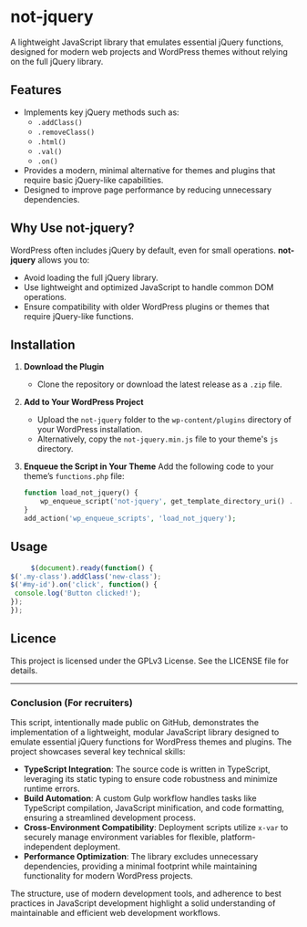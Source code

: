 # not-jquery

A lightweight JavaScript library that emulates essential jQuery functions, designed for modern web projects and
WordPress themes without relying on the full jQuery library.

## Features

- Implements key jQuery methods such as:
    - `.addClass()`
    - `.removeClass()`
    - `.html()`
    - `.val()`
    - `.on()`
- Provides a modern, minimal alternative for themes and plugins that require basic jQuery-like capabilities.
- Designed to improve page performance by reducing unnecessary dependencies.

## Why Use not-jquery?

WordPress often includes jQuery by default, even for small operations. **not-jquery** allows you to:

- Avoid loading the full jQuery library.
- Use lightweight and optimized JavaScript to handle common DOM operations.
- Ensure compatibility with older WordPress plugins or themes that require jQuery-like functions.

## Installation

1. **Download the Plugin**
    - Clone the repository or download the latest release as a `.zip` file.

2. **Add to Your WordPress Project**
    - Upload the `not-jquery` folder to the `wp-content/plugins` directory of your WordPress installation.
    - Alternatively, copy the `not-jquery.min.js` file to your theme's `js` directory.

3. **Enqueue the Script in Your Theme**
   Add the following code to your theme’s `functions.php` file:
   ```php
   function load_not_jquery() {
       wp_enqueue_script('not-jquery', get_template_directory_uri() . '/js/not-jquery.min.js', [], '1.0.0', true);
   }
   add_action('wp_enqueue_scripts', 'load_not_jquery');
   ```

## Usage

   ```js
        $(document).ready(function() {
  $('.my-class').addClass('new-class');
  $('#my-id').on('click', function() {
    console.log('Button clicked!');
  });
});
   ```

## Licence

This project is licensed under the GPLv3 License. See the LICENSE file for details.

---

### Conclusion (For recruiters)

This script, intentionally made public on GitHub, demonstrates the implementation of a lightweight, modular JavaScript
library designed to emulate essential jQuery functions for WordPress themes and plugins. The project showcases several
key technical skills:

- **TypeScript Integration**: The source code is written in TypeScript, leveraging its static typing to ensure code
  robustness and minimize runtime errors.
- **Build Automation**: A custom Gulp workflow handles tasks like TypeScript compilation, JavaScript minification, and
  code formatting, ensuring a streamlined development process.
- **Cross-Environment Compatibility**: Deployment scripts utilize `x-var` to securely manage environment
  variables for flexible, platform-independent deployment.
- **Performance Optimization**: The library excludes unnecessary dependencies, providing a minimal footprint while
  maintaining functionality for modern WordPress projects.

The structure, use of modern development tools, and adherence to best practices in JavaScript development highlight a
solid understanding of maintainable and efficient web development workflows.